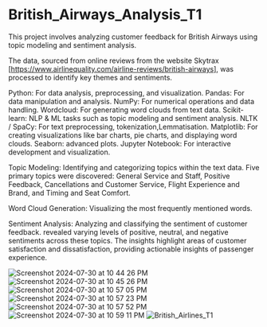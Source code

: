 # British_Airways_Analysis_T1

This project involves analyzing customer feedback for British Airways using topic modeling and sentiment analysis.

The data, sourced from online reviews from the website Skytrax [https://www.airlinequality.com/airline-reviews/british-airways], was processed to identify key themes and sentiments.

Python: For data analysis, preprocessing, and visualization.
Pandas: For data manipulation and analysis.
NumPy: For numerical operations and data handling.
Wordcloud: For generating word clouds from text data.
Scikit-learn: NLP & ML tasks such as topic modeling and sentiment analysis.
NLTK / SpaCy: For text preprocessing, tokenization,Lemmatisation.
Matplotlib: For creating visualizations like bar charts, pie charts, and displaying word clouds.
Seaborn: advanced plots.
Jupyter Notebook: For interactive development and visualization.

Topic Modeling: Identifying and categorizing topics within the text data.
Five primary topics were discovered: General Service and Staff, Positive Feedback, Cancellations and Customer Service, Flight Experience and Brand, and Timing and Seat Comfort.

Word Cloud Generation: Visualizing the most frequently mentioned words.

Sentiment Analysis: Analyzing and classifying the sentiment of customer feedback.
revealed varying levels of positive, neutral, and negative sentiments across these topics. The insights highlight areas of customer satisfaction and dissatisfaction, providing actionable insights of passenger experience. 





![Screenshot 2024-07-30 at 10 44 26 PM](https://github.com/user-attachments/assets/6fe03228-4188-4265-9995-9c8a2cac4026)
![Screenshot 2024-07-30 at 10 45 26 PM](https://github.com/user-attachments/assets/79d8d230-9b82-467e-a0bc-ccfd303629c0)
![Screenshot 2024-07-30 at 10 57 05 PM](https://github.com/user-attachments/assets/ea65c22e-4de4-46ba-b1bd-2736c52863d2)
![Screenshot 2024-07-30 at 10 57 23 PM](https://github.com/user-attachments/assets/5e65de6f-c582-4e5c-bd1a-6487c6ddb256)
![Screenshot 2024-07-30 at 10 57 52 PM](https://github.com/user-attachments/assets/d311d7cd-c3cf-462f-9d0a-036b84f3cb23)
![Screenshot 2024-07-30 at 10 59 11 PM](https://github.com/user-attachments/assets/3337fa1e-4e78-4d72-8e5d-33538e0c782b)
![British_Airlines_T1](https://github.com/user-attachments/assets/862e0fe4-1906-46a4-974a-369ff688a0f0)

